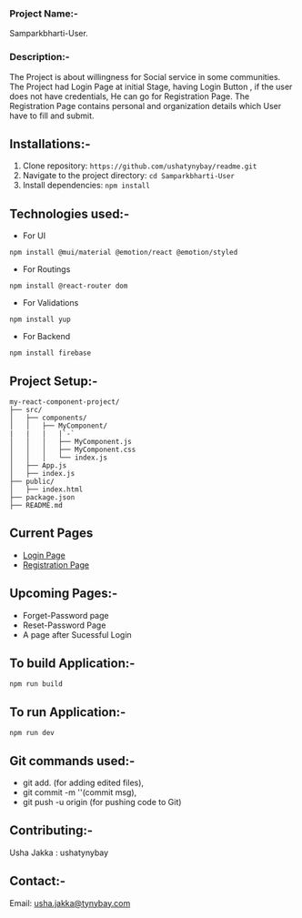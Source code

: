 ### Project Name:-
Samparkbharti-User. 

### Description:-
The Project is about willingness for Social service in some communities.
The Project had Login Page at initial Stage, having Login Button , if the user does not have credentials, He can go for Registration Page. The Registration Page contains personal and organization details which User have to fill and submit.

<!-- ### Technologies used {### Technologies used}
### Installations {### Installations} -->



<!-- ## Table of Contents

- [Installations](#installations)
- [Technologies Used](#technologies-used)
- [Current Pages](#current-pages)
- [Build and Run](#to-build-Application)
- [Git Commands Used](#git-commands-used) -->


## Installations:-
1. Clone repository: ``````https://github.com/ushatynybay/readme.git``````
2. Navigate to the project directory: `````` cd Samparkbharti-User ``````
3. Install dependencies: `````` npm install ``````


## Technologies used:-
+ For UI
``````
npm install @mui/material @emotion/react @emotion/styled 
``````
+ For Routings
``````
npm install @react-router dom 
``````
+ For Validations
``````
npm install yup 
``````
+ For Backend
``````
npm install firebase
``````

## Project Setup:-
``````
my-react-component-project/
├── src/
│   ├── components/
│   │   ├── MyComponent/
|   |   |   |`-`
│   │   │   ├── MyComponent.js
│   │   │   ├── MyComponent.css
│   │   │   └── index.js
│   ├── App.js
│   ├── index.js
├── public/
│   ├── index.html
├── package.json
├── README.md

``````

## Current Pages
+ [Login Page](https://partner.sampark365.com/)
+ [Registration Page](https://partner.sampark365.com/PartnerRegister)

## Upcoming Pages:-
+ Forget-Password page
+ Reset-Password Page
+ A page after Sucessful Login

## To build Application:-
``````
npm run build
``````

## To run Application:-
``````
npm run dev
``````

## Git commands used:-
+ git add. (for adding edited files),
+ git commit -m ''(commit msg),
+ git push -u origin <branch-name> (for pushing code to Git)

## Contributing:-
Usha Jakka : ushatynybay

## Contact:-
Email: usha.jakka@tynybay.com